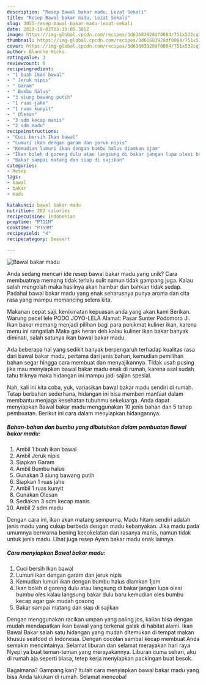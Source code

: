 ```yaml
---
description: "Resep Bawal bakar madu, Lezat Sekali"
title: "Resep Bawal bakar madu, Lezat Sekali"
slug: 3055-resep-bawal-bakar-madu-lezat-sekali
date: 2020-10-02T03:33:05.305Z
image: https://img-global.cpcdn.com/recipes/3d61683928df0084/751x532cq70/bawal-bakar-madu-foto-resep-utama.jpg
thumbnail: https://img-global.cpcdn.com/recipes/3d61683928df0084/751x532cq70/bawal-bakar-madu-foto-resep-utama.jpg
cover: https://img-global.cpcdn.com/recipes/3d61683928df0084/751x532cq70/bawal-bakar-madu-foto-resep-utama.jpg
author: Blanche Hicks
ratingvalue: 3
reviewcount: 6
recipeingredient:
- "1 buah ikan bawal"
- " Jeruk nipis"
- " Garam"
- " Bumbu halus"
- "3 siung bawang putih"
- "1 ruas jahe"
- "1 ruas kunyit"
- " Olesan"
- "3 sdm kecap manis"
- "2 sdm madu"
recipeinstructions:
- "Cuci bersih Ikan bawal"
- "Lumuri ikan dengan garam dan jeruk nipis"
- "Kemudian lumuri ikan dengan bumbu halus diamkan 1jam"
- "Ikan boleh d goreng dulu atau langsung di bakar jangan lupa olesi bumbu oles kalau langsung bakar dulu baru kemudian oles bumbu kecap agar gak mudah gosong"
- "Bakar sampai matang dan siap di sajikan"
categories:
- Resep
tags:
- bawal
- bakar
- madu

katakunci: bawal bakar madu 
nutrition: 202 calories
recipecuisine: Indonesian
preptime: "PT11M"
cooktime: "PT59M"
recipeyield: "4"
recipecategory: Dessert

---
```



![Bawal bakar madu](https://img-global.cpcdn.com/recipes/3d61683928df0084/751x532cq70/bawal-bakar-madu-foto-resep-utama.jpg)

Anda sedang mencari ide resep bawal bakar madu yang unik? Cara membuatnya memang tidak terlalu sulit namun tidak gampang juga. Kalau salah mengolah maka hasilnya akan hambar dan bahkan tidak sedap. Padahal bawal bakar madu yang enak seharusnya punya aroma dan cita rasa yang mampu memancing selera kita.

Makanan cepat saji. kenikmatan kepuasan anda yang akan kami Berikan. Warung pecel lele PODO JOYO-LELA Alamat: Pasar Sunter Podomoro Jl. Ikan bakar memang menjadi pilihan bagi para penikmat kuliner ikan, karena menu ini sangatlah Maka gak heran deh kalau kuliner ikan bakar banyak diminati, salah satunya ikan bawal bakar madu.

Ada beberapa hal yang sedikit banyak berpengaruh terhadap kualitas rasa dari bawal bakar madu, pertama dari jenis bahan, kemudian pemilihan bahan segar hingga cara membuat dan menyajikannya. Tidak usah pusing jika mau menyiapkan bawal bakar madu enak di rumah, karena asal sudah tahu triknya maka hidangan ini mampu jadi sajian spesial.


Nah, kali ini kita coba, yuk, variasikan bawal bakar madu sendiri di rumah. Tetap berbahan sederhana, hidangan ini bisa memberi manfaat dalam membantu menjaga kesehatan tubuhmu sekeluarga. Anda dapat menyiapkan Bawal bakar madu menggunakan 10 jenis bahan dan 5 tahap pembuatan. Berikut ini cara dalam menyiapkan hidangannya.

<!--inarticleads1-->

##### Bahan-bahan dan bumbu yang dibutuhkan dalam pembuatan Bawal bakar madu:

1. Ambil 1 buah ikan bawal
1. Ambil  Jeruk nipis
1. Siapkan  Garam
1. Ambil  Bumbu halus
1. Gunakan 3 siung bawang putih
1. Siapkan 1 ruas jahe
1. Ambil 1 ruas kunyit
1. Gunakan  Olesan
1. Sediakan 3 sdm kecap manis
1. Ambil 2 sdm madu


Dengan cara ini, ikan akan matang sempurna. Madu hitam sendiri adalah jenis madu yang cukup berbeda dengan madu kebanyakan. Jika madu pada umumnya berwarna bening kecokelatan dan rasanya manis, namun tidak untuk jenis madu. Lihat juga resep Ayam bakar madu enak lainnya. 

<!--inarticleads2-->

##### Cara menyiapkan Bawal bakar madu:

1. Cuci bersih Ikan bawal
1. Lumuri ikan dengan garam dan jeruk nipis
1. Kemudian lumuri ikan dengan bumbu halus diamkan 1jam
1. Ikan boleh d goreng dulu atau langsung di bakar jangan lupa olesi bumbu oles kalau langsung bakar dulu baru kemudian oles bumbu kecap agar gak mudah gosong
1. Bakar sampai matang dan siap di sajikan


Dengan menggunakan racikan umpan yang paling jos, kalian bisa dengan mudah mendapatkan ikan bawal yang terkenal galak di habitat alami. Ikan Bawal Bakar salah satu hidangan yang mudah ditemukan di tempat makan khusus seafood di Indonesia. Dengan cocolan sambal kecap membuat Anda semakin mencintainya. Selamat liburan dan selamat merayakan hari raya Nyepi ya buat teman-teman yang merayakannya. Liburan cuma sehari, aku di rumah aja.seperti biasa, tetep kerja menyiapkan packingan buat besok. 

Bagaimana? Gampang kan? Itulah cara menyiapkan bawal bakar madu yang bisa Anda lakukan di rumah. Selamat mencoba!
